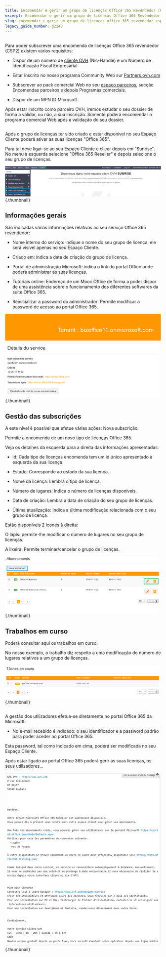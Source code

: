 ```yaml
---
title: Encomendar e gerir um grupo de licenças Office 365 Revendedor (CSP2) OVH
excerpt: Encomendar e gerir um grupo de licenças Office 365 Revendedor (CSP2) OVH
slug: encomendar_e_gerir_um_grupo_de_licencas_office_365_revendedor_csp2_ovh
legacy_guide_number: g2248
---
```



## 
Para poder subscrever uma encomenda de licenças Office 365 revendedor (CSP2) existem vários requisitos:


- Dispor de um número de [cliente OVH](https://www.ovh.pt/suporte/new_nic.xml) (Nic-Handle) e um Número de Identificação Fiscal Empresarial

- Estar inscrito no nosso programa Community Web sur [Partners.ovh.com](http://partners.ovh.com)

- Subscrever ao pack comercial Web no seu [espaço parceiros](http://partners.ovh.com), secção Encomendas parceiros e depois Programas comerciais.

- Dispor de um MPN ID Microsoft.


Após estar inscrito como parceiro OVH, iremos estudar o seu dossier de forma a validar, ou não, a sua inscrição. Somente poderá encomendar o programa comercial Web após a validação do seu dossier.


## 
Após o grupo de licenças ter sido criado e estar disponível no seu Espaço Cliente poderá ativar as suas licenças "Office 365".

Para tal deve ligar-se ao seu Espaço Cliente e clicar depois em "Sunrise". No menu à esquerda selecione "Office 365 Reseller" e depois selecione o seu grupo de licenças.

![](images/img_4387.jpg){.thumbnail}


## Informações gerais
São indicadas várias informações relativas ao seu serviço Office 365 revendedor:


- Nome interno do serviço: indique o nome do seu grupo de licença, ele será visível apenas no seu Espaço Cliente.

- Criado em: indica a data de criação do grupo de licença.

- Portal de administração Microsoft: indica o link do portal Office onde poderá administrar as suas licenças.

- Tutoriais online: Endereço de um Mooc Office de forma a poder dispor de uma assistência sobre o funcionamento dos diferentes softwares da suite Office 365.

- Reinicializar a password do administrador: Permite modificar a password de acesso ao portal Office 365.



![](images/img_4390.jpg){.thumbnail}


## Gestão das subscrições
A este nível é possível que efetue várias ações:
Nova subscrição:

Permite a encomenda de um novo tipo de licenças Office 365.

Veja os detalhes da esquerda para a direita das informações apresentadas:


- id: Cada tipo de licenças encomenda tem um id único apresentado à esquerda da sua licença.

- Estado: Corresponde ao estado da sua licença.

- Nome da licença: Lembra o tipo de licença.

- Número de lugares: Indica o número de licenças disponíveis.

- Data de criação: Lembra a data de criação do seu grupo de licenças.

- Última atualização: Indica a última modificação relacionada com o seu grupo de licença.


Estão disponíveis 2 ícones à direita:

O lápis: permite-lhe modificar o número de lugares no seu grupo de licenças.

A lixeira: Permite terminar/cancelar o grupo de licenças.

![](images/img_4403.jpg){.thumbnail}


## Trabalhos em curso
Poderá consultar aqui os trabalhos em curso.

No nosso exemplo, o trabalho diz respeito a uma modificação do número de lugares relativos a um grupo de licenças.

![](images/img_4418.jpg){.thumbnail}


## 
A gestão dos utilizadores efetua-se diretamente no portal Office 365 da Microsoft:


- No e-mail recebido é indicado: o seu identificador e a password padrão para poder aceder ao portal Office 365.


Esta password, tal como indicado em cima, poderá ser modificada no seu Espaço Cliente.

Após estar ligado ao portal Office 365 poderá gerir as suas licenças, os seus utilizadores...

![](images/img_4419.jpg){.thumbnail}

